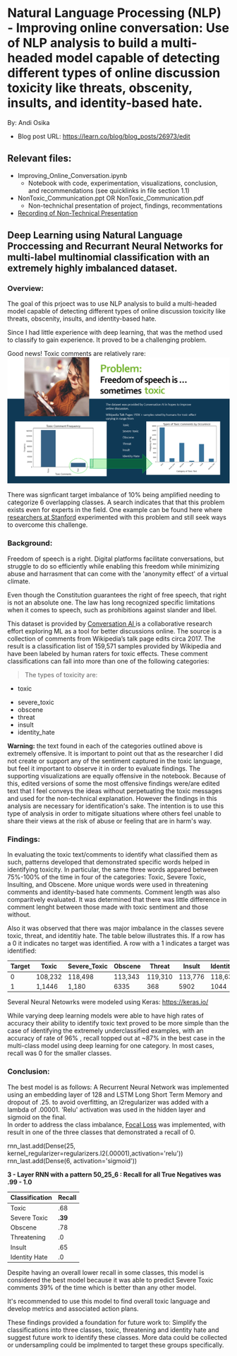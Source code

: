 # Natural Language Processing (NLP) - Improving online conversation: Use of NLP analysis to build a multi-headed model capable of detecting different types of online discussion toxicity like threats, obscenity, insults, and identity-based hate.


By: Andi Osika

* Blog post URL: https://learn.co/blog/blog_posts/26973/edit

## Relevant files: 
  * Improving_Online_Conversation.ipynb
    * Notebook with code, experimentation, visualizations, conclusion, and recommendations (see quicklinks in file section 1.1)
  * NonToxic_Communication.ppt OR NonToxic_Communication.pdf
    * Non-technichal presentation of project, findings, recommentations
   * [Recording of Non-Technical Presentation](https://rebrand.ly/NLP-and-Keras) 
    
    
    
## Deep Learning using Natural Language Proccessing and Recurrant Neural Networks for multi-label multinomial classification with an extremely highly imbalanced dataset.  
    

### Overview: 
The goal of this prjoect was to use NLP analysis to build a multi-headed model capable of detecting different types of online discussion toxicity like threats, obscenity, insults, and identity-based hate.

Since I had little experience with deep learning, that was the method used to classify to gain experience. It proved to be a challenging problem.

Good news! Toxic comments are relatively rare:
![](https://github.com/andiosika/NLP-to-identify-toxic-or-abusive-language-for-online-conversation-using-Keras-Deep-Learning-Models/blob/master/images/Toxic_frequency.PNG)

There was signficant target imbalance of 10% being amplified needing to categorize 6 overlapping classes. A search indicates that that this problem exists even for experts in the field. One example can be found here where [researchers at Stanford](https://web.stanford.edu/class/archive/cs/cs224n/cs224n.1184/reports/6837517.pdf) experimented with this problem and still seek ways to overcome this challenge.

### Background: 
Freedom of speech is a right.  Digital platforms facilitate conversations, but struggle to do so efficiently while enabling this freedom while minimizing abuse and harrasment that can come with the 'anonymity effect' of a virtual climate.  

Even though the Constitution guarantees the right of free speech, that right is not an absolute one. The law has long recognized specific limitations when it comes to speech, such as prohibitions against slander and libel. 

This dataset is provided by [Conversation AI ](https://conversationai.github.io/) is a collaborative research effort exploring ML as a tool for better discussions online.  The source is a collection of comments from Wikipedia’s talk page edits circa 2017.  The result is a classification list of 159,571 samples provided by Wikipedia and have been labeled by human raters for toxic effects.  These comment classifications can fall into more than one of the following categories:

>The types of toxicity are:
* toxic
- severe_toxic
- obscene
- threat
- insult
- identity_hate


**Warning:** the text found in each of the categories outlined above is extremely offensive. It is important to point out that as the researcher I did not create or support any of the sentiment captured in the toxic language, but feel it important to observe it in order to evaluate findings.
 The supporting visualizations are equally offensive in the notebook.  Because of this, edited versions of some the most offensive findings were/are edited text that I feel conveys the ideas without perpetuating the toxic messages and used for the non-technical explanation.  However the findings in this analysis are necessary for identification's sake.  The intention is to use this type of analysis in order to mitigate situations where others feel unable to share their views at the risk of abuse or feeling that are in harm's way.

### Findings:

In evaluating the toxic text/comments to identify what classified them as such, patterns developed that demonstrated specific words helped in identifying toxicity. In particular, the same three words appared between 75%-100% of the time in four of the categories: Toxic, Severe Toxic, Insulting, and Obscene. More unique words were used in threatening comments and identity-based hate comments. Comment length was also comparitvely evaluated. It was determined that there was little difference in comment lenght between those made with toxic sentiment and those without.


Also it was observed that there was major imbalance in the classes severe toxic, threat, and identitiy hate.  The table below illustrates this.  If a row has a 0 it indicates no target was identified.  A row with a 1 indicates a target was identified:

| Target | Toxic |Severe_Toxic| Obscene	| Threat|	Insult |	Identity_Hate |
|--| ---   | ---        | ---      | ---   | ---      | ---              |    
| 0	|108,232	|118,498|	113,343	|119,310	|113,776	|118,634 |
|1	|1,1446	|1,180	|6335	|368| 5902	|1044|


Several Neural Netowrks were modeled using Keras: https://keras.io/

While varying deep learning models were able to have high rates of accuracy their ability to identify toxic text proved to be more simple than the case of identifying the extremely underclassified examples, with an accuracy of rate of 96% , recall topped out at ~87% in the best case in the multi-class model using deep learning for one category.  In most cases, recall was 0 for the smaller classes. 

### Conclusion:

The best model is as follows:
A Recurrent Neural Network was implemented using an embedding layer of 128 and LSTM Long Short Term Memory and dropout of .25.  to avoid overfitting, an l2regularizer was added with a lambda of .00001. 'Relu' activation was used in the hidden layer and sigmoid on the final.  
In order to address the class imbalance, [Focal Loss](https://focal-loss.readthedocs.io/en/latest/generated/focal_loss.BinaryFocalLoss.html) was implemented, with result in one of the three classes that demonstrated a recall of 0.

rnn_last.add(Dense(25, kernel_regularizer=regularizers.l2(.00001),activation='relu'))
rnn_last.add(Dense(6, activation='sigmoid'))

**3 - Layer RNN with a pattern 50_25_6 : Recall for all True Negatives was .99 - 1.0**

|Classification | Recall|
|-- | --|
|Toxic | .68
|Severe Toxic | **.39**
|Obscene | .78
|Threatening | .0
|Insult | .65
|Identity Hate | .0 


Despite having an overall lower recall in some classes, this model is considered the best model because it was able to predict Severe Toxic comments 39% of the time which is better than any other model.  

It's recommended to use this model to find overall toxic language and develop metrics and associated action plans.  

These findings provided a foundation for future work to:
Simplify the classifications into three classes, toxic, threatening and identity hate and suggest future work to identify these classes.  More data could be collected or undersampling could be implmented to target these groups specifically.
